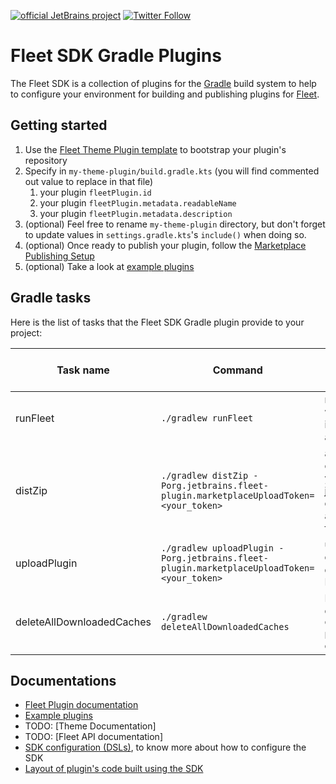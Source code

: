 [![official JetBrains project](https://jb.gg/badges/official.svg)][jb:github]
[![Twitter Follow](https://img.shields.io/twitter/follow/jetbrains_fleet?style=flat&logo=twitter)][jb:twitter]

# Fleet SDK Gradle Plugins

The Fleet SDK is a collection of plugins for the [Gradle][gradle] build system to help to configure your environment for building
and publishing plugins for [Fleet][fleet:website].

## Getting started

1. Use the [Fleet Theme Plugin template][fleet:theme-plugin-template-repository] to bootstrap your plugin's repository
2. Specify in `my-theme-plugin/build.gradle.kts` (you will find commented out value to replace in that file)
    1. your plugin `fleetPlugin.id`
    2. your plugin `fleetPlugin.metadata.readableName`
    3. your plugin `fleetPlugin.metadata.description`
3. (optional) Feel free to rename `my-theme-plugin` directory, but don't forget to update values in `settings.gradle.kts`'s `include()` when doing so. 
4. (optional) Once ready to publish your plugin, follow the [Marketplace Publishing Setup][fleet:marketplace-publishing]
5. (optional) Take a look at [example plugins][fleet:example-plugins]

## Gradle tasks

Here is the list of tasks that the Fleet SDK Gradle plugin provide to your project:

| Task name                 | Command                                                                                   | Description                                                                                                                  | Requires Marketplace Token       |
|---------------------------|-------------------------------------------------------------------------------------------|------------------------------------------------------------------------------------------------------------------------------|----------------------------------|
| runFleet                  | `./gradlew runFleet`                                                                      | runs Fleet locally with your plugin and its dependencies automatically loaded                                                | No                               |
| distZip                   | `./gradlew distZip -Porg.jetbrains.fleet-plugin.marketplaceUploadToken=<your_token>`      | assembles a `.zip` containing metadata, your plugin layers jars and all dependency jars that are relevant, ready for upload. | Yes, to infer vendor information |
| uploadPlugin              | `./gradlew uploadPlugin -Porg.jetbrains.fleet-plugin.marketplaceUploadToken=<your_token>` | uploads the distribution built by `distZip` to Marketplace.                                                                  | Yes                              |
| deleteAllDownloadedCaches | `./gradlew deleteAllDownloadedCaches`                                                     | Deletes all caches downloaded by the `org.jetbrains.fleet-plugin` (/!\ regardless of the Gradle project)                     | No                               |

## Documentations

- [Fleet Plugin documentation][fleet:plugin-docs]
- [Example plugins][fleet:example-plugins]
- TODO: [Theme Documentation]<!--TODO: [fleet:theme-documentation]-->
- TODO: [Fleet API documentation]<!--TODO: [fleet:api-documentation]-->
- [SDK configuration (DSLs)](./docs/dsl.md), to know more about how to configure the SDK
- [Layout of plugin's code built using the SDK](./docs/code_layout.md)

[jb:twitter]: https://twitter.com/jetbrains_fleet
[jb:github]: https://github.com/JetBrains/.github/blob/main/profile/README.md
[gradle]: https://gradle.org/
[fleet:website]: https://www.jetbrains.com/fleet/
[fleet:theme-plugin-template-repository]: https://github.com/JetBrains/fleet-theme-plugin-template
[fleet:marketplace-publishing]: ./docs/marketplace_publishing_setup.md
[fleet:plugin-docs]: https://jetbrains.team/p/fleet-plugins-private-preview/repositories/fleet-plugins-docs
[fleet:example-plugins]: examples/README.md
